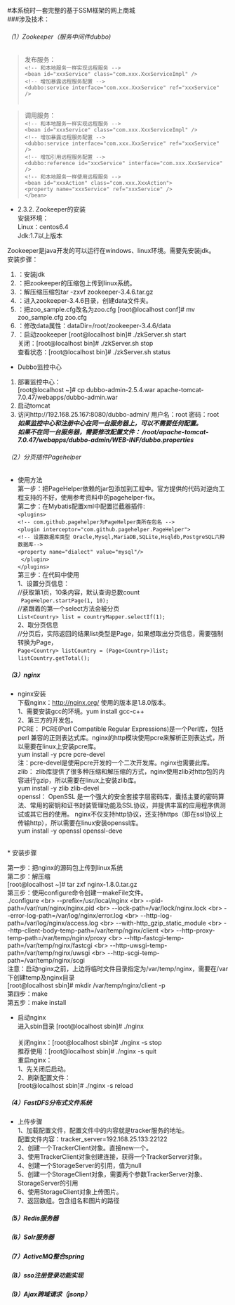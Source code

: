 #本系统时一套完整的基于SSM框架的网上商城<br>
###涉及技术：<br>
###### （1）Zookeeper（服务中间件dubbo)<br>
> 发布服务：<br>
`<!-- 和本地服务一样实现远程服务 -->`<br>
`<bean id="xxxService" class="com.xxx.XxxServiceImpl" />`<br>
`<!-- 增加暴露远程服务配置 -->`<br>
`<dubbo:service interface="com.xxx.XxxService" ref="xxxService" />`<br><br>

> 调用服务：<br>
`<!-- 和本地服务一样实现远程服务 -->					          `<br>
`<bean id="xxxService" class="com.xxx.XxxServiceImpl" />          `<br>
`<!-- 增加暴露远程服务配置 -->							          `<br>
`<dubbo:service interface="com.xxx.XxxService" ref="xxxService" />`<br>
`<!-- 增加引用远程服务配置 -->`<br>
`<dubbo:reference id="xxxService" interface="com.xxx.XxxService" />`<br>
`<!-- 和本地服务一样使用远程服务 -->`<br>
`<bean id="xxxAction" class="com.xxx.XxxAction">`<br>
`<property name="xxxService" ref="xxxService" />`<br>
`</bean>`<br>

* 2.3.2.	Zookeeper的安装<br>
安装环境：<br>
Linux：centos6.4<br>
Jdk:1.7以上版本<br>

Zookeeper是java开发的可以运行在windows、linux环境。需要先安装jdk。<br>
安装步骤：<br>
1. ：安装jdk<br>
2. ：把zookeeper的压缩包上传到linux系统。<br>
3. ：解压缩压缩包tar -zxvf zookeeper-3.4.6.tar.gz<br>
4. ：进入zookeeper-3.4.6目录，创建data文件夹。<br>
5. ：把zoo_sample.cfg改名为zoo.cfg   [root@localhost conf]# mv zoo_sample.cfg zoo.cfg<br>
6. ：修改data属性：dataDir=/root/zookeeper-3.4.6/data<br>
7. ：启动zookeeper     [root@localhost bin]# ./zkServer.sh start<br>
  关闭：[root@localhost bin]# ./zkServer.sh stop<br>
  查看状态：[root@localhost bin]# ./zkServer.sh status<br>

* Dubbo监控中心<br>
1. 部署监控中心：<br>
[root@localhost ~]# cp dubbo-admin-2.5.4.war apache-tomcat-7.0.47/webapps/dubbo-admin.war <br>
2. 启动tomcat<br>
3. 访问http://192.168.25.167:8080/dubbo-admin/   用户名：root  密码：root<br>
***如果监控中心和注册中心在同一台服务器上，可以不需要任何配置。***<br>
***如果不在同一台服务器，需要修改配置文件： /root/apache-tomcat-7.0.47/webapps/dubbo-admin/WEB-INF/dubbo.properties***<br>
 

###### （2）分页插件Pagehelper<br>
* 使用方法<br>
第一步：把PageHelper依赖的jar包添加到工程中。官方提供的代码对逆向工程支持的不好，使用参考资料中的pagehelper-fix。<br>
第二步：在Mybatis配置xml中配置拦截器插件:<br>
`<plugins>`<br>
    `<!-- com.github.pagehelper为PageHelper类所在包名 -->`<br>
    `<plugin interceptor="com.github.pagehelper.PageHelper">`<br>
        `<!-- 设置数据库类型 Oracle,Mysql,MariaDB,SQLite,Hsqldb,PostgreSQL六种数据库-->        `<br>
        `<property name="dialect" value="mysql"/>`<br>
   ` </plugin>`<br>
`</plugins>`<br>
第三步：在代码中使用<br>
1、设置分页信息：<br>
    //获取第1页，10条内容，默认查询总数count<br>
   ` PageHelper.startPage(1, 10);`<br>
    //紧跟着的第一个select方法会被分页<br>
`List<Country> list = countryMapper.selectIf(1);`<br>
2、取分页信息<br>
//分页后，实际返回的结果list类型是Page<E>，如果想取出分页信息，需要强制转换为Page<E>，<br>
`Page<Country> listCountry = (Page<Country>)list;`<br>
`listCountry.getTotal();`<br>

##### （3）nginx<br>
* nginx安装<br>
 下载nginx：http://nginx.org/   使用的版本是1.8.0版本。<br>
 1、需要安装gcc的环境。yum install gcc-c++<br>
2、第三方的开发包。<br>
	PCRE：	PCRE(Perl Compatible Regular Expressions)是一个Perl库，包括 perl 兼容的正则表达式库。nginx的http模块使用pcre来解析正则表达式，所以需要在linux上安装pcre库。<br>
yum install -y pcre pcre-devel<br>
注：pcre-devel是使用pcre开发的一个二次开发库。nginx也需要此库。<br>
zlib：	zlib库提供了很多种压缩和解压缩的方式，nginx使用zlib对http包的内容进行gzip，所以需要在linux上安装zlib库。<br>
yum install -y zlib zlib-devel<br>
	openssl：	OpenSSL 是一个强大的安全套接字层密码库，囊括主要的密码算法、常用的密钥和证书封装管理功能及SSL协议，并提供丰富的应用程序供测试或其它目的使用。	nginx不仅支持http协议，还支持https（即在ssl协议上传输http），所以需要在linux安装openssl库。<br>
  yum install -y openssl openssl-deve<br>
<br>
* 	安装步骤<br>

第一步：把nginx的源码包上传到linux系统<br>
第二步：解压缩<br>
[root@localhost ~]# tar zxf nginx-1.8.0.tar.gz <br>
第三步：使用configure命令创建一makeFile文件。<br>
./configure \<br>
--prefix=/usr/local/nginx \<br>
--pid-path=/var/run/nginx/nginx.pid \<br>
--lock-path=/var/lock/nginx.lock \<br>
--error-log-path=/var/log/nginx/error.log \<br>
--http-log-path=/var/log/nginx/access.log \<br>
--with-http_gzip_static_module \<br>
--http-client-body-temp-path=/var/temp/nginx/client \<br>
--http-proxy-temp-path=/var/temp/nginx/proxy \<br>
--http-fastcgi-temp-path=/var/temp/nginx/fastcgi \<br>
--http-uwsgi-temp-path=/var/temp/nginx/uwsgi \<br>
--http-scgi-temp-path=/var/temp/nginx/scgi<br>
注意：启动nginx之前，上边将临时文件目录指定为/var/temp/nginx，需要在/var下创建temp及nginx目录<br>
[root@localhost sbin]# mkdir /var/temp/nginx/client -p<br>
第四步：make<br>
第五步：make install<br>

*  启动nginx<br>
进入sbin目录  [root@localhost sbin]# ./nginx <br><br>
关闭nginx：[root@localhost sbin]# ./nginx -s stop<br>
推荐使用：[root@localhost sbin]# ./nginx -s quit<br>
重启nginx：<br>
1、先关闭后启动。<br>
2、刷新配置文件：<br>
[root@localhost sbin]# ./nginx -s reload<br>

##### （4）FastDFS分布式文件系统<br>
* 上传步骤<br>
1、加载配置文件，配置文件中的内容就是tracker服务的地址。<br>
配置文件内容：tracker_server=192.168.25.133:22122<br>
2、创建一个TrackerClient对象。直接new一个。<br>
3、使用TrackerClient对象创建连接，获得一个TrackerServer对象。<br>
4、创建一个StorageServer的引用，值为null<br>
5、创建一个StorageClient对象，需要两个参数TrackerServer对象、StorageServer的引用<br>
6、使用StorageClient对象上传图片。<br>
7、返回数组。包含组名和图片的路径<br>

##### （5）Redis服务器<br>
##### （6）Solr服务器<br>
##### （7）ActiveMQ整合spring<br>
##### （8）sso注册登录功能实现<br>
##### （9）Ajax跨域请求（jsonp）<br>
